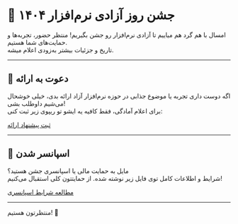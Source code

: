# 🎉 جشن روز آزادی نرم‌افزار ۱۴۰۴

امسال با هم گرد هم میاییم تا آزادی نرم‌افزار رو جشن بگیریم! منتظر حضور، تجربه‌ها و حمایت‌های شما هستیم.  
تاریخ و جزئیات بیشتر به‌زودی اعلام میشه.

---

## 🎤 دعوت به ارائه

اگه دوست داری تجربه یا موضوع جذابی در حوزه نرم‌افزار آزاد ارائه بدی، خیلی خوشحال می‌شیم داوطلب بشی!  
برای اعلام آمادگی، فقط کافیه یه ایشو تو ریپوی زیر ثبت کنی:

[ثبت پیشنهاد ارائه](https://github.com/zanjanlug/sfd2025/issues)

---

## 🤝 اسپانسر شدن

مایل به حمایت مالی یا اسپانسری جشن هستید؟  
شرایط و اطلاعات کامل توی فایل زیر نوشته شده. از حمایتتون کلی استقبال می‌کنیم!

[مطالعه شرایط اسپانسری](https://github.com/zanjanlug/sfd2025/SPONSORSHIP.md)

---

منتظرتون هستیم! 🌱  
